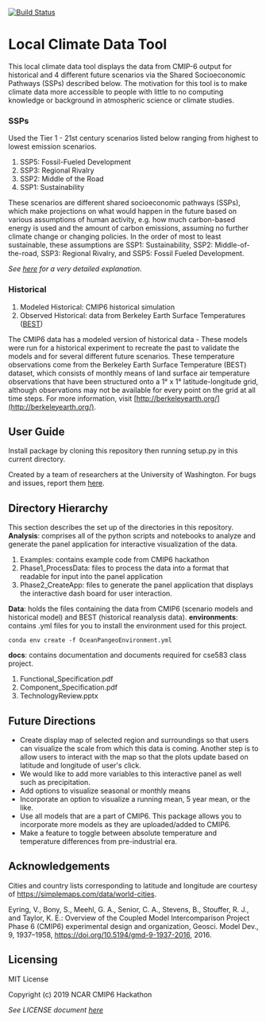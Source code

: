 [![Build Status](https://travis-ci.org/czarakas/local-climate-data-tool.svg?branch=master)](https://travis-ci.org/czarakas/local-climate-data-tool)
# Local Climate Data Tool
This local climate data tool displays the data from CMIP-6 output for historical
and 4 different future scenarios via the Shared Socioeconomic Pathways (SSPs)
described below. The motivation for this tool is to make climate data more 
accessible to people with little to no computing knowledge or background in 
atmospheric science or climate studies. 

### SSPs
Used the Tier 1 - 21st century scenarios listed below ranging from highest to lowest
emission scenarios.

1. SSP5: Fossil-Fueled Development 
1. SSP3: Regional Rivalry
1. SSP2: Middle of the Road
1. SSP1: Sustainability

These scenarios are different shared socioeconomic pathways (SSPs), which make projections
on what would happen in the future based on various assumptions of human activity, e.g. how 
much carbon-based energy is used and the amount of carbon emissions, assuming no further 
climate change or changing policies. In the order of most to least sustainable, these assumptions 
are SSP1: Sustainability, SSP2: Middle-of-the-road, SSP3: Regional Rivalry, and SSP5: Fossil 
Fueled Development. 

*See [here](https://doi.org/10.5194/gmd-9-1937-2016) for a very detailed explanation.*

### Historical
1. Modeled Historical: CMIP6 historical simulation
1. Observed Historical: data from Berkeley Earth Surface Temperatures ([BEST](http://berkeleyearth.org/about-data-set/))

The CMIP6 data has a modeled version of historical data - These models were run for a historical 
experiment to recreate the past to validate the models and for several different future scenarios. 
These temperature observations come from the Berkeley Earth Surface Temperature (BEST) dataset, 
which consists of monthly means of land surface air temperature observations that have been 
structured onto a 1° x 1° latitude-longitude grid, although observations may not be available for 
every point on the grid at all time steps. For more information, visit 
[http://berkeleyearth.org/](http://berkeleyearth.org/).

## User Guide
Install package by cloning this repository then running setup.py in this current directory. 

Created by a team of researchers at the University of Washington. For bugs and
    issues, report them [here](https://github.com/czarakas/local-climate-data-tool/issues).

## Directory Hierarchy
This section describes the set up of the directories in this repository.
**Analysis**: comprises all of the python scripts and notebooks to analyze and
            generate the panel application for interactive visualization of 
            the data.

1. Examples: contains example code from CMIP6 hackathon
1. Phase1_ProcessData: files to process the data into a format that
   readable for input into the panel application
1. Phase2_CreateApp: files to generate the panel application that 
   displays the interactive dash board for user interaction.
                        
**Data**: holds the files containing the data from CMIP6 (scenario models and historical model) 
    and BEST (historical reanalysis data). 
**environments**: contains .yml files for you to install the environment used for
            this project.
```            
conda env create -f OceanPangeoEnvironment.yml
``` 
**docs**: contains documentation and documents required for cse583 class project.
1. Functional_Specification.pdf
1. Component_Specification.pdf
1. TechnologyReview.pptx
           
## Future Directions
- Create display map of selected region and surroundings so that users can visualize the scale 
    from which this data is coming. Another step is to allow users to interact with the map
    so that the plots update based on latitude and longitude of user's click. 
- We would like to add more variables to this interactive panel as well such as precipitation.
- Add options to visualize seasonal or monthly means
- Incorporate an option to visualize a running mean, 5 year mean, or the like. 
- Use all models that are a part of CMIP6. This package allows you to incorporate more models as
    they are uploaded/added to CMIP6. 
- Make a feature to toggle between absolute temperature and temperature differences from pre-industrial era. 

## Acknowledgements
Cities and country lists corresponding to latitude and longitude are 
    courtesy of https://simplemaps.com/data/world-cities. 

Eyring, V., Bony, S., Meehl, G. A., Senior, C. A., Stevens, B., Stouffer, R. J., 
    and Taylor, K. E.: Overview of the Coupled Model Intercomparison Project 
    Phase 6 (CMIP6) experimental design and organization, Geosci. Model Dev., 9,
    1937–1958, https://doi.org/10.5194/gmd-9-1937-2016, 2016.
    
## Licensing
MIT License

Copyright (c) 2019 NCAR CMIP6 Hackathon

*See LICENSE document [here](LICENSE)*
